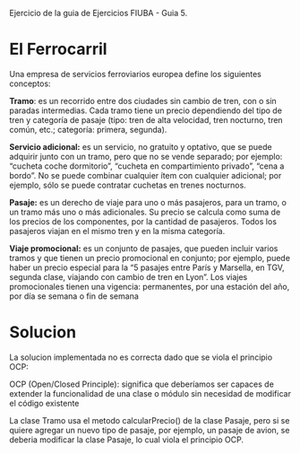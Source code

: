 Ejercicio de la guia de Ejercicios FIUBA - Guia 5.

# El Ferrocarril

Una empresa de servicios ferroviarios europea define los siguientes conceptos:

**Tramo**: es un recorrido entre dos ciudades sin cambio de tren, con o sin paradas intermedias. Cada tramo tiene un precio dependiendo del tipo de tren y categoría de pasaje (tipo: tren de alta velocidad, tren nocturno, tren común, etc.; categoría: primera, segunda).

**Servicio adicional:** es un servicio, no gratuito y optativo, que se puede adquirir junto con un tramo, pero que no se vende separado; por ejemplo: “cucheta coche dormitorio”, “cucheta en compartimiento privado”, “cena a bordo”. No se puede combinar cualquier ítem con cualquier adicional; por ejemplo, sólo se puede contratar cuchetas en trenes nocturnos.

**Pasaje:** es un derecho de viaje para uno o más pasajeros, para un tramo, o un tramo más uno o más adicionales. Su precio se calcula como suma de los precios de los componentes, por la cantidad de pasajeros. Todos los pasajeros viajan en el mismo tren y en la misma categoría.

**Viaje promocional:** es un conjunto de pasajes, que pueden incluir varios tramos y que tienen un precio promocional en conjunto; por ejemplo, puede haber un precio especial para la “5 pasajes entre París y Marsella, en TGV, segunda clase, viajando con cambio de tren en Lyon”. Los viajes promocionales tienen una vigencia: permanentes, por una estación del año, por día se semana o fin de semana

# Solucion
La solucion implementada no es correcta dado que se viola el principio OCP:

OCP (Open/Closed Principle):
significa que deberíamos ser capaces de extender la funcionalidad de una clase o módulo sin necesidad de modificar el código existente


La clase Tramo usa el metodo calcularPrecio() de la clase Pasaje, pero si se quiere agregar un nuevo tipo de pasaje, por ejemplo, un pasaje de avion, se deberia modificar la clase Pasaje, lo cual viola el principio OCP.



















